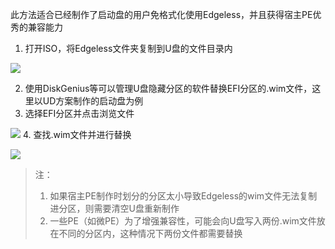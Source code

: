 此方法适合已经制作了启动盘的用户免格式化使用Edgeless，并且获得宿主PE优秀的兼容能力
1. 打开ISO，将Edgeless文件夹复制到U盘的文件目录内


![](https://gitee.com/cnotech/edgeless-wiki-vuepress/raw/master/docs/images/screenshot_1581509927718.png)


2. 使用DiskGenius等可以管理U盘隐藏分区的软件替换EFI分区的.wim文件，这里以UD方案制作的启动盘为例
2. 选择EFI分区并点击浏览文件

![](https://gitee.com/cnotech/edgeless-wiki-vuepress/raw/master/docs/images/screenshot_1581510282130.png)
4. 查找.wim文件并进行替换

![](https://gitee.com/cnotech/edgeless-wiki-vuepress/raw/master/docs/images/screenshot_1581510336375.png)
>注：
>1. 如果宿主PE制作时划分的分区太小导致Edgeless的wim文件无法复制进分区，则需要清空U盘重新制作
>2. 一些PE（如微PE）为了增强兼容性，可能会向U盘写入两份.wim文件放在不同的分区内，这种情况下两份文件都需要替换
